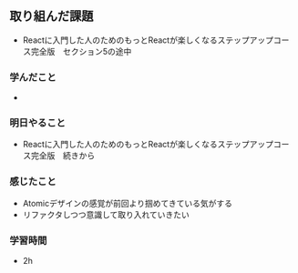 ## 取り組んだ課題
 - Reactに入門した人のためのもっとReactが楽しくなるステップアップコース完全版　セクション5の途中

### 学んだこと
-

### 明日やること
- Reactに入門した人のためのもっとReactが楽しくなるステップアップコース完全版　続きから

### 感じたこと
- Atomicデザインの感覚が前回より掴めてきている気がする
- リファクタしつつ意識して取り入れていきたい


### 学習時間
- 2h